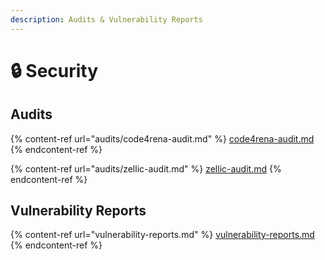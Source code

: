 ```yaml
---
description: Audits & Vulnerability Reports
---
```


# 🔒 Security

## Audits

{% content-ref url="audits/code4rena-audit.md" %}
[code4rena-audit.md](audits/code4rena-audit.md)
{% endcontent-ref %}

{% content-ref url="audits/zellic-audit.md" %}
[zellic-audit.md](audits/zellic-audit.md)
{% endcontent-ref %}

## Vulnerability Reports

{% content-ref url="vulnerability-reports.md" %}
[vulnerability-reports.md](vulnerability-reports.md)
{% endcontent-ref %}

